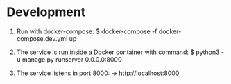 # Development #

1. Run with docker-compose:
$ docker-compose -f docker-compose.dev.yml up

2. The service is run inside a Docker container with command:
$ python3 -u manage.py runserver 0.0.0.0:8000

3. The service listens in port 8000:
-> http://localhost:8000
